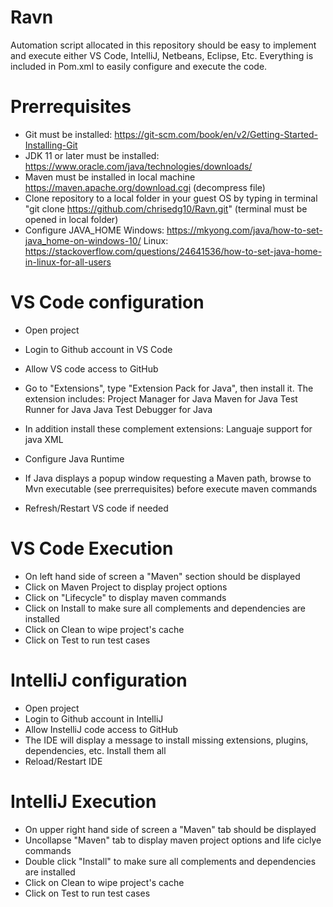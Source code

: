 # Ravn

Automation script allocated in this repository should be easy to implement and execute either VS Code, IntelliJ, Netbeans, Eclipse, Etc.
Everything is included in Pom.xml to easily configure and execute the code.

# Prerrequisites
* Git must be installed: https://git-scm.com/book/en/v2/Getting-Started-Installing-Git
* JDK 11 or later must be installed: https://www.oracle.com/java/technologies/downloads/
* Maven must be installed in local machine https://maven.apache.org/download.cgi (decompress file)
* Clone repository to a local folder in your guest OS by typing in terminal "git clone https://github.com/chrisedg10/Ravn.git" (terminal must be opened in local folder)
* Configure JAVA_HOME 
Windows: https://mkyong.com/java/how-to-set-java_home-on-windows-10/
Linux: https://stackoverflow.com/questions/24641536/how-to-set-java-home-in-linux-for-all-users 

# VS Code configuration
* Open project
* Login to Github account in VS Code
* Allow VS code access to GitHub
* Go to "Extensions", type "Extension Pack for Java", then install it. The extension includes:
Project Manager for Java
Maven for Java
Test Runner for Java
Java Test
Debugger for Java

* In addition install these complement extensions: 
Languaje support for java
XML

* Configure Java Runtime
* If Java displays a popup window requesting a Maven path, browse to Mvn executable (see prerrequisites) before execute maven commands
* Refresh/Restart VS code if needed

# VS Code Execution
* On left hand side of screen a "Maven" section should be displayed
* Click on Maven Project to display project options
* Click on "Lifecycle" to display maven commands
* Click on Install to make sure all complements and dependencies are installed
* Click on Clean to wipe project's cache
* Click on Test to run test cases

# IntelliJ configuration
* Open project
* Login to Github account in IntelliJ
* Allow InstelliJ code access to GitHub
* The IDE will display a message to install missing extensions, plugins, dependencies, etc. Install them all
* Reload/Restart IDE

# IntelliJ Execution
* On upper right hand side of screen a "Maven" tab should be displayed
* Uncollapse "Maven" tab to display maven project options and life ciclye commands
* Double click "Install" to make sure all complements and dependencies are installed
* Click on Clean to wipe project's cache
* Click on Test to run test cases
